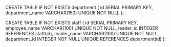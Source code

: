 CREATE TABLE IF NOT EXISTS department (
	id SERIAL PRIMARY KEY,
	department_name VARCHAR(150) UNIQUE NOT NULL
);
	
CREATE TABLE IF NOT EXISTS staff (
	id SERIAL PRIMARY KEY,
	employee_name VARCHAR(100) UNIQUE NOT NULL,
	leader_id INTEGER REFERENCES staff(id),
	leader_name VARCHAR(100) UNIQUE NOT NULL,
	department_id INTEGER NOT NULL UNIQUE REFERENCES department(id)
);